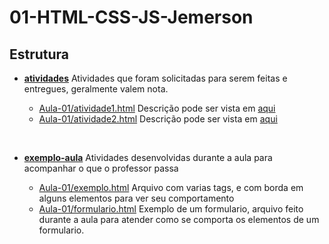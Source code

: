 # 01-HTML-CSS-JS-Jemerson

## Estrutura

- [**atividades**](.Aula-01/atividades/)
    Atividades que foram solicitadas para serem feitas e entregues, geralmente valem nota.

    - [Aula-01/atividade1.html](./Aula-01/atividades/atividade1.html)
        Descrição pode ser vista em [aqui](https://pos-unipar.github.io/docs/html-css-js#atividade-1)
    - [Aula-01/atividade2.html](./Aula-01/atividades/atividade2.html)
    Descrição pode ser vista em [aqui](https://pos-unipar.github.io/docs/html-css-js#atividade-2)
        
<br />

- [**exemplo-aula**](.Aula-01/exemplo-aula/)
    Atividades desenvolvidas durante a aula para acompanhar o que o professor passa

    - [Aula-01/exemplo.html](.Aula-01/exemplo-aula/exemplo.html)
        Arquivo com varias tags, e com borda em alguns elementos para ver seu comportamento
    - [Aula-01/formulario.html](.Aula-01/exemplo-aula/formulario.html)
        Exemplo de um formulario, arquivo feito durante a aula para atender como se comporta os elementos de um formulario.